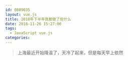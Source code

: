 ```yaml
---
id: 0809035
layout: vue.js
title: 2018年下半年我都做了些什么
date: 2018-11-26 15:27:00
tags:
  - JavaScript vue.js
categories:
---
```


> 上海最近开始降温了，天冷了起来，但是每天早上依然